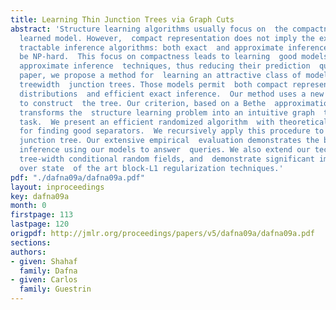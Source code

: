 ```yaml
---
title: Learning Thin Junction Trees via Graph Cuts
abstract: 'Structure learning algorithms usually focus on  the compactness of the
  learned model. However,  compact representation does not imply the existence  of
  tractable inference algorithms: both exact  and approximate inference may still
  be NP-hard.  This focus on compactness leads to learning  good models that require
  approximate inference  techniques, thus reducing their prediction  quality. In this
  paper, we propose a method for  learning an attractive class of models: bounded
  treewidth  junction trees. Those models permit  both compact representation of probability
  distributions  and efficient exact inference.  Our method uses a new global criterion
  to construct  the tree. Our criterion, based on a Bethe  approximation of the likelihood,
  transforms the  structure learning problem into an intuitive graph  theoretical
  task.  We present an efficient randomized algorithm  with theoretical guarantees
  for finding good separators.  We recursively apply this procedure to  obtain a thin
  junction tree. Our extensive empirical  evaluation demonstrates the benefit of applying  exact
  inference using our models to answer  queries. We also extend our technique to learn  low
  tree-width conditional random fields, and  demonstrate significant improvements
  over state  of the art block-L1 regularization techniques.'
pdf: "./dafna09a/dafna09a.pdf"
layout: inproceedings
key: dafna09a
month: 0
firstpage: 113
lastpage: 120
origpdf: http://jmlr.org/proceedings/papers/v5/dafna09a/dafna09a.pdf
sections: 
authors:
- given: Shahaf
  family: Dafna
- given: Carlos
  family: Guestrin
---
```

